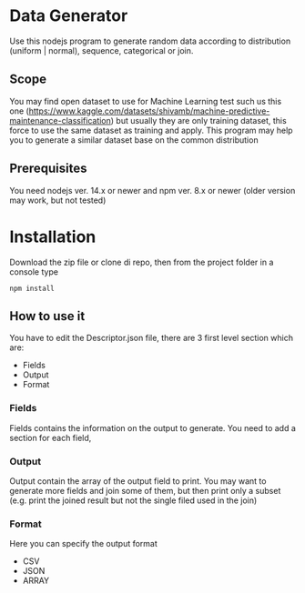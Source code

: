 # Data Generator
Use this nodejs program to generate random data according to distribution (uniform | normal), sequence, categorical or join. 

## Scope
You may find open dataset to use for Machine Learning test such us this one (https://www.kaggle.com/datasets/shivamb/machine-predictive-maintenance-classification) but usually they are only training dataset, this force to use the same dataset as training and apply. This program may help you to generate a similar dataset base on the common distribution

## Prerequisites
You need nodejs ver. 14.x or newer and npm ver. 8.x or newer (older version may work, but not tested)

# Installation
Download the zip file or clone di repo, then from the project folder in a console type

```
npm install
```

## How to use it
You have to edit the Descriptor.json file, there are 3 first level section which are:
- Fields
- Output
- Format

### Fields
Fields contains the information on the output to generate. You need to add a section for each field,

### Output
Output contain the array of the output field to print. You may want to generate more fields and join some of them, but then print only a subset (e.g. print the joined result but not the single filed used in the join)

### Format 
Here you can specify the output format
- CSV
- JSON
- ARRAY
